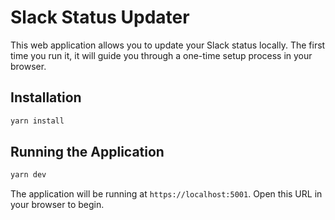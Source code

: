 # Slack Status Updater

This web application allows you to update your Slack status locally. The first time you run it, it will guide you through a one-time setup process in your browser.

## Installation

```bash
yarn install
```

## Running the Application

```bash
yarn dev
```

The application will be running at `https://localhost:5001`. Open this URL in your browser to begin.
